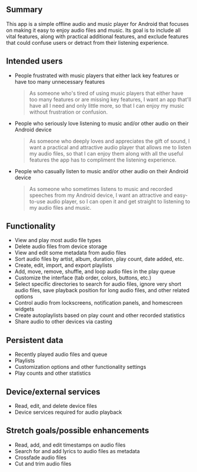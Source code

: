## Summary

This app is a simple offline audio and music player for Android that focuses on making it easy to enjoy audio files and music. Its goal is to include all vital features, along with practical additional features, and exclude features that could confuse users or detract from their listening experience.

## Intended users

* People frustrated with music players that either lack key features or have too many unnecessary features

   > As someone who's tired of using music players that either have too many features or are missing key features, I want an app that'll have all I need and only little more, so that I can enjoy my music without frustration or confusion.

* People who seriously love listening to music and/or other audio on their Android device

    > As someone who deeply loves and appreciates the gift of sound, I want a practical and attractive audio player that allows me to listen my audio files, so that I can enjoy them along with all the useful features the app has to compliment the listening experience.

* People who casually listen to music and/or other audio on their Android device

    > As someone who sometimes listens to music and recorded speeches from my Android device, I want an attractive and easy-to-use audio player, so I can open it and get straight to listening to my audio files and music.

## Functionality

* View and play most audio file types
* Delete audio files from device storage
* View and edit some metadata from audio files
* Sort audio files by artist, album, duration, play count, date added, etc.
* Create, edit, import, and export playlists
* Add, move, remove, shuffle, and loop audio files in the play queue
* Customize the interface (tab order, colors, buttons, etc.)
* Select specific directories to search for audio files, ignore very short audio files, save playback position for long audio files, and other related options
* Control audio from lockscreens, notification panels, and homescreen widgets
* Create autoplaylists based on play count and other recorded statistics
* Share audio to other devices via casting

## Persistent data

* Recently played audio files and queue
* Playlists
* Customization options and other functionality settings
* Play counts and other statistics
    
## Device/external services

* Read, edit, and delete device files
* Device services required for audio playback

## Stretch goals/possible enhancements 

* Read, add, and edit timestamps on audio files
* Search for and add lyrics to audio files as metadata
* Crossfade audio files
* Cut and trim audio files